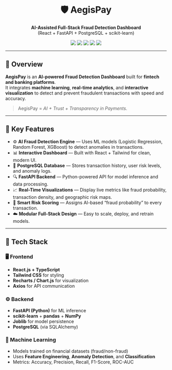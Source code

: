 <h1 align="center">🛡️ AegisPay</h1>
<p align="center">
  <b>AI-Assisted Full-Stack Fraud Detection Dashboard</b><br/>
  (React + FastAPI + PostgreSQL + scikit-learn)
</p>

<p align="center">
  <img src="https://img.shields.io/badge/React-%5E18-blue?logo=react" />
  <img src="https://img.shields.io/badge/FastAPI-Python-yellow?logo=fastapi" />
  <img src="https://img.shields.io/badge/PostgreSQL-Database-blue?logo=postgresql" />
  <img src="https://img.shields.io/badge/Machine%20Learning-scikit--learn-orange?logo=python" />
  <img src="https://img.shields.io/badge/License-MIT-lightgrey" />
</p>

---

## 🧠 Overview

**AegisPay** is an **AI-powered Fraud Detection Dashboard** built for **fintech and banking platforms**.  
It integrates **machine learning**, **real-time analytics**, and **interactive visualization** to detect and prevent fraudulent transactions with speed and accuracy.

> AegisPay = *AI + Trust + Transparency in Payments.*

---

## 🚀 Key Features

- ⚙️ **AI Fraud Detection Engine** — Uses ML models (Logistic Regression, Random Forest, XGBoost) to detect anomalies in transactions.  
- 📊 **Interactive Dashboard** — Built with React + Tailwind for clean, modern UI.  
- 💾 **PostgreSQL Database** — Stores transaction history, user risk levels, and anomaly logs.  
- 🔍 **FastAPI Backend** — Python-powered API for model inference and data processing.  
- 📈 **Real-Time Visualizations** — Display live metrics like fraud probability, transaction density, and geographic risk maps.  
- 🔐 **Smart Risk Scoring** — Assigns AI-based “fraud probability” to every transaction.  
- ☁️ **Modular Full-Stack Design** — Easy to scale, deploy, and retrain models.

---

## 🧰 Tech Stack

### 🖥️ Frontend
- **React.js + TypeScript**
- **Tailwind CSS** for styling
- **Recharts / Chart.js** for visualization
- **Axios** for API communication

### ⚙️ Backend
- **FastAPI (Python)** for ML inference
- **scikit-learn** + **pandas** + **NumPy**
- **Joblib** for model persistence
- **PostgreSQL** (via SQLAlchemy)

### 🤖 Machine Learning
- Models trained on financial datasets (fraud/non-fraud)
- Uses **Feature Engineering**, **Anomaly Detection**, and **Classification**
- Metrics: Accuracy, Precision, Recall, F1-Score, ROC-AUC


